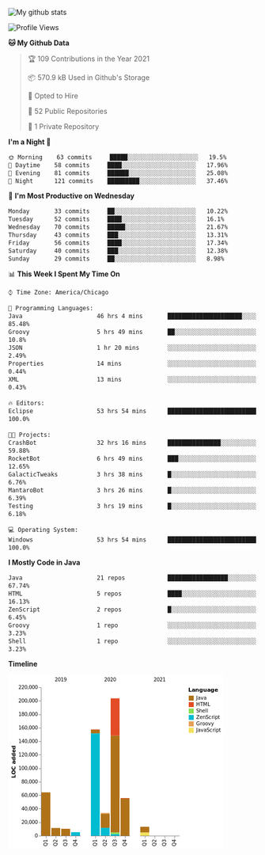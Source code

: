 ![My github stats](https://github-readme-stats.vercel.app/api?username=romvoid95&theme=gruvbox&include_all_commits=true&show_icons=true")

<!--START_SECTION:waka-->
![Profile Views](http://img.shields.io/badge/Profile%20Views-0-blue)

**🐱 My Github Data** 

> 🏆 109 Contributions in the Year 2021
 > 
> 📦 570.9 kB Used in Github's Storage 
 > 
> 💼 Opted to Hire
 > 
> 📜 52 Public Repositories 
 > 
> 🔑 1 Private Repository 
 > 
**I'm a Night 🦉** 

```text
🌞 Morning    63 commits     █████░░░░░░░░░░░░░░░░░░░░   19.5% 
🌆 Daytime    58 commits     ████░░░░░░░░░░░░░░░░░░░░░   17.96% 
🌃 Evening    81 commits     ██████░░░░░░░░░░░░░░░░░░░   25.08% 
🌙 Night      121 commits    █████████░░░░░░░░░░░░░░░░   37.46%

```
📅 **I'm Most Productive on Wednesday** 

```text
Monday       33 commits     ██░░░░░░░░░░░░░░░░░░░░░░░   10.22% 
Tuesday      52 commits     ████░░░░░░░░░░░░░░░░░░░░░   16.1% 
Wednesday    70 commits     █████░░░░░░░░░░░░░░░░░░░░   21.67% 
Thursday     43 commits     ███░░░░░░░░░░░░░░░░░░░░░░   13.31% 
Friday       56 commits     ████░░░░░░░░░░░░░░░░░░░░░   17.34% 
Saturday     40 commits     ███░░░░░░░░░░░░░░░░░░░░░░   12.38% 
Sunday       29 commits     ██░░░░░░░░░░░░░░░░░░░░░░░   8.98%

```


📊 **This Week I Spent My Time On** 

```text
⌚︎ Time Zone: America/Chicago

💬 Programming Languages: 
Java                     46 hrs 4 mins       █████████████████████░░░░   85.48% 
Groovy                   5 hrs 49 mins       ██░░░░░░░░░░░░░░░░░░░░░░░   10.8% 
JSON                     1 hr 20 mins        ░░░░░░░░░░░░░░░░░░░░░░░░░   2.49% 
Properties               14 mins             ░░░░░░░░░░░░░░░░░░░░░░░░░   0.44% 
XML                      13 mins             ░░░░░░░░░░░░░░░░░░░░░░░░░   0.43%

🔥 Editors: 
Eclipse                  53 hrs 54 mins      █████████████████████████   100.0%

🐱‍💻 Projects: 
CrashBot                 32 hrs 16 mins      ███████████████░░░░░░░░░░   59.88% 
RocketBot                6 hrs 49 mins       ███░░░░░░░░░░░░░░░░░░░░░░   12.65% 
GalacticTweaks           3 hrs 38 mins       █░░░░░░░░░░░░░░░░░░░░░░░░   6.76% 
MantaroBot               3 hrs 26 mins       █░░░░░░░░░░░░░░░░░░░░░░░░   6.39% 
Testing                  3 hrs 19 mins       █░░░░░░░░░░░░░░░░░░░░░░░░   6.18%

💻 Operating System: 
Windows                  53 hrs 54 mins      █████████████████████████   100.0%

```

**I Mostly Code in Java** 

```text
Java                     21 repos            █████████████████░░░░░░░░   67.74% 
HTML                     5 repos             ████░░░░░░░░░░░░░░░░░░░░░   16.13% 
ZenScript                2 repos             █░░░░░░░░░░░░░░░░░░░░░░░░   6.45% 
Groovy                   1 repo              ░░░░░░░░░░░░░░░░░░░░░░░░░   3.23% 
Shell                    1 repo              ░░░░░░░░░░░░░░░░░░░░░░░░░   3.23%

```


**Timeline**

![Chart not found](https://raw.githubusercontent.com/ROMVoid95/ROMVoid95/master/charts/bar_graph.png) 


<!--END_SECTION:waka-->
